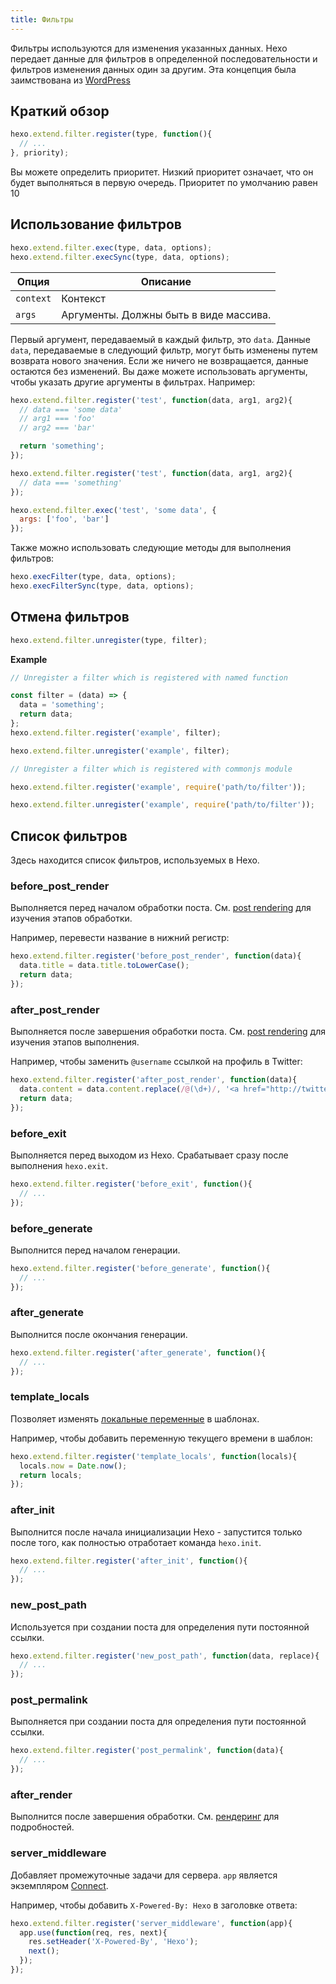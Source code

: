 ```yaml
---
title: Фильтры
---
```

Фильтры используются для изменения указанных данных. Hexo передает данные для фильтров в определенной последовательности и фильтров изменения данных один за другим. Эта концепция была заимствована из [WordPress](http://codex.wordpress.org/Plugin_API#Filters)

## Краткий обзор

``` js
hexo.extend.filter.register(type, function(){
  // ...
}, priority);
```

Вы можете определить приоритет. Низкий приоритет означает, что он будет выполняться в первую очередь. Приоритет по умолчанию равен 10

## Использование фильтров

``` js
hexo.extend.filter.exec(type, data, options);
hexo.extend.filter.execSync(type, data, options);
```

Опция | Описание
--- | ---
`context` | Контекст
`args` | Аргументы. Должны быть в виде массива.

Первый аргумент, передаваемый в каждый фильтр, это `data`. Данные `data`, передаваемые в следующий фильтр, могут быть изменены путем возврата нового значения. Если же ничего не возвращается, данные остаются без изменений. Вы даже можете использовать аргументы, чтобы указать другие аргументы в фильтрах. Например:

``` js
hexo.extend.filter.register('test', function(data, arg1, arg2){
  // data === 'some data'
  // arg1 === 'foo'
  // arg2 === 'bar'

  return 'something';
});

hexo.extend.filter.register('test', function(data, arg1, arg2){
  // data === 'something'
});

hexo.extend.filter.exec('test', 'some data', {
  args: ['foo', 'bar']
});
```

Также можно использовать следующие методы для выполнения фильтров:

``` js
hexo.execFilter(type, data, options);
hexo.execFilterSync(type, data, options);
```

## Отмена фильтров

``` js
hexo.extend.filter.unregister(type, filter);
```

**Example**

``` js
// Unregister a filter which is registered with named function

const filter = (data) => {
  data = 'something';
  return data;
};
hexo.extend.filter.register('example', filter);

hexo.extend.filter.unregister('example', filter);
```

``` js
// Unregister a filter which is registered with commonjs module

hexo.extend.filter.register('example', require('path/to/filter'));

hexo.extend.filter.unregister('example', require('path/to/filter'));
```

## Список фильтров

Здесь находится список фильтров, используемых в Hexo.

### before_post_render

Выполняется перед началом обработки поста. См. [post rendering](posts.html#Render) для изучения этапов обработки.

Например, перевести название в нижний регистр:

``` js
hexo.extend.filter.register('before_post_render', function(data){
  data.title = data.title.toLowerCase();
  return data;
});
```

### after_post_render

Выполняется после завершения обработки поста. См. [post rendering](posts.html#Обработка) для изучения этапов выполнения.

Например, чтобы заменить `@username` ссылкой на профиль в Twitter:

``` js
hexo.extend.filter.register('after_post_render', function(data){
  data.content = data.content.replace(/@(\d+)/, '<a href="http://twitter.com/$1">#$1</a>');
  return data;
});
```

### before_exit

Выполняется перед выходом из Hexo. Срабатывает сразу после выполнения `hexo.exit`.

``` js
hexo.extend.filter.register('before_exit', function(){
  // ...
});
```

### before_generate

Выполнится перед началом генерации.

``` js
hexo.extend.filter.register('before_generate', function(){
  // ...
});
```

### after_generate

Выполнится после окончания генерации.

``` js
hexo.extend.filter.register('after_generate', function(){
  // ...
});
```

### template_locals

Позволяет изменять [локальные переменные](../docs/variables.html) в шаблонах.

Например, чтобы добавить переменную текущего времени в шаблон:

``` js
hexo.extend.filter.register('template_locals', function(locals){
  locals.now = Date.now();
  return locals;
});
```

### after_init

Выполнится после начала инициализации Hexo - запустится только после того, как полностью отработает команда `hexo.init`.

``` js
hexo.extend.filter.register('after_init', function(){
  // ...
});
```

### new_post_path

Используется при создании поста для определения пути постоянной ссылки.

``` js
hexo.extend.filter.register('new_post_path', function(data, replace){
  // ...
});
```

### post_permalink

Выполняется при создании поста для определения пути постоянной ссылки.

``` js
hexo.extend.filter.register('post_permalink', function(data){
  // ...
});
```

### after_render

Выполнится после завершения обработки. См. [рендеринг](rendering.html#after_render_Filters) для подробностей.

### server_middleware

Добавляет промежуточные задачи для сервера. `app` является экземпляром [Connect].

Например, чтобы добавить `X-Powered-By: Hexo` в заголовке ответа:

``` js
hexo.extend.filter.register('server_middleware', function(app){
  app.use(function(req, res, next){
    res.setHeader('X-Powered-By', 'Hexo');
    next();
  });
});
```

[Connect]: https://github.com/senchalabs/connect
